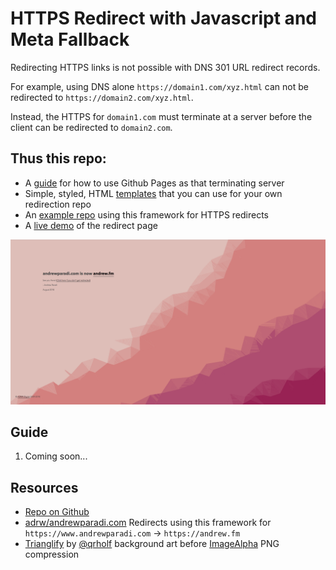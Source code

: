 HTTPS Redirect with Javascript and Meta Fallback
===

Redirecting HTTPS links is not possible with DNS 301 URL redirect records.

For example, using DNS alone `https://domain1.com/xyz.html` can not be redirected to `https://domain2.com/xyz.html`.

Instead, the HTTPS for `domain1.com` must terminate at a server before the client can be redirected to `domain2.com`.

Thus this repo: 
---
- A [guide](#guide) for how to use Github Pages as that terminating server
- Simple, styled, HTML [templates](./src) that you can use for your own redirection repo
- An [example repo](https://github.com/adrw/andrewparadi.com) using this framework for HTTPS redirects
- A [live demo](https://www.andrewparadi.com/#noredirect) of the redirect page

![Styled HTTPS Redirect for andrewparadi.com](/redirect.png)

Guide
---
1. Coming soon...

Resources
---
- [Repo on Github](https://github.com/adrw/https-redirect-javascript-with-meta-fallback)
- [adrw/andrewparadi.com](https://github.com/adrw/andrewparadi.com) Redirects using this framework for `https://www.andrewparadi.com` -> `https://andrew.fm`
- [Trianglify](https://github.com/qrohlf/trianglify) by [@qrholf](http://qrohlf.com/) background art before [ImageAlpha](https://pngmini.com/) PNG compression

